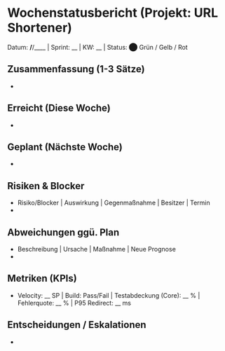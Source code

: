 # Wochenstatusbericht (Projekt: URL Shortener)

Datum: __/__/____  | Sprint: __  | KW: __  | Status: ⬤ Grün / Gelb / Rot

## Zusammenfassung (1-3 Sätze)
- 

## Erreicht (Diese Woche)
- 

## Geplant (Nächste Woche)
- 

## Risiken & Blocker
- Risiko/Blocker | Auswirkung | Gegenmaßnahme | Besitzer | Termin
- 

## Abweichungen ggü. Plan
- Beschreibung | Ursache | Maßnahme | Neue Prognose
- 

## Metriken (KPIs)
- Velocity: __ SP  | Build: Pass/Fail  | Testabdeckung (Core): __ %  | Fehlerquote: __ %  | P95 Redirect: __ ms

## Entscheidungen / Eskalationen
- 
